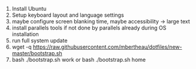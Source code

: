 1. Install Ubuntu
2. Setup keyboard layout and language settings
3. maybe configure screen blanking time, maybe accessibility -> large text
4. install parallels tools if not done by parallels already during OS installation
5. run full system update
6. wget -q https://raw.githubusercontent.com/mbertheau/dotfiles/new-master/bootstrap.sh
7. bash ./bootstrap.sh work
or bash ./bootstrap.sh home
